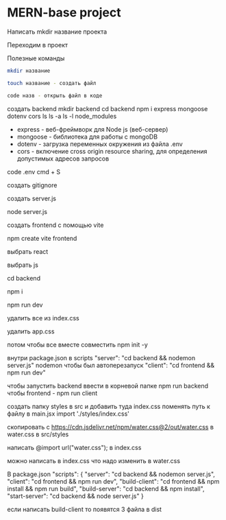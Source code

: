# MERN-base project
Написать mkdir название проекта

Переходим в проект

Полезные команды
``` bash
mkdir название

touch название - создать файл

code назв - открыть файл в коде
```

создать backend
mkdir backend
cd backend
npm i express mongoose dotenv cors
ls
ls -a
ls -l node_modules
 - express - веб-фреймворк для Node js (веб-сервер)
 - mongoose - библиотека для работы с mongoDB
 - dotenv - загрузка переменных окружения из файла .env
 - cors - включение cross origin resource sharing, для определения допустимых адресов запросов

code .env
cmd + S

создать gitignore

создать server.js

node server.js

создать frontend с помощью vite

npm create vite frontend

выбрать react

выбрать js

cd backend

npm i

npm run dev

удалить все из index.css

удалить app.css

потом чтобы все вместе совместить npm init -y

внутри package.json в scripts "server": "cd backend && nodemon server.js"
nodemon чтобы был автоперезапуск
"client": "cd frontend && npm run dev"

чтобы запустить backend ввести в корневой папке npm run backend
чтобы frontend - npm run client

создать папку styles в src и добавить туда index.css
поменять путь к файлу в main.jsx
import './styles/index.css'

скопировать с https://cdn.jsdelivr.net/npm/water.css@2/out/water.css в water.css в src/styles

написать @import url("water.css"); в index.css

можно написать в index.css что надо изменить в water.css

В package.json
"scripts": {
    <!-- запуск для разработки -->
    "server": "cd backend && nodemon server.js",
    "client": "cd frontend && npm run dev",
    <!-- сборка frontend -->
    "build-client": "cd frontend && npm install && npm run build",
    <!-- backend -->
    "build-server": "cd backend && npm install",
    "start-server": "cd backend && node server.js"
  }

если написать build-client то появятся 3 файла в dist

